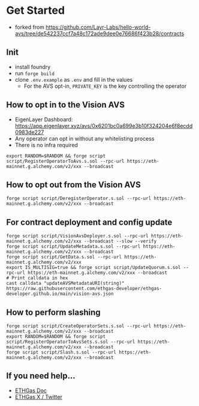 # Get Started
* forked from https://github.com/Layr-Labs/hello-world-avs/tree/de542237ccf7a48c172ade9dee0e76686f423b28/contracts

## Init
* install foundry
* run `forge build`
* clone `.env.example` as `.env` and fill in the values
    * For the AVS opt-in, `PRIVATE_KEY` is the key controlling the operator

## How to opt in to the Vision AVS 
* EigenLayer Dashboard: https://app.eigenlayer.xyz/avs/0x6201bc0a699e3b10f324204e6f8ecdd0983de227
* Any operator can opt in without any whitelisting process
* There is no infra required
```
export RANDOM=$RANDOM && forge script script/RegisterOperatorToAvs.s.sol --rpc-url https://eth-mainnet.g.alchemy.com/v2/xxx --broadcast
```

## How to opt out from the Vision AVS 
```
forge script script/DeregisterOperator.s.sol --rpc-url https://eth-mainnet.g.alchemy.com/v2/xxx --broadcast
```

## For contract deployment and config update
```
forge script script/VisionAvsDeployer.s.sol --rpc-url https://eth-mainnet.g.alchemy.com/v2/xxx --broadcast --slow --verify
forge script script/UpdateMetadata.s.sol --rpc-url https://eth-mainnet.g.alchemy.com/v2/xxx --broadcast
forge script script/GetData.s.sol --rpc-url https://eth-mainnet.g.alchemy.com/v2/xxx
export IS_MULTISIG=true && forge script script/UpdateQuorum.s.sol --rpc-url https://eth-mainnet.g.alchemy.com/v2/xxx --broadcast
# Print calldata in hex
cast calldata "updateAVSMetadataURI(string)" https://raw.githubusercontent.com/ethgas-developer/ethgas-developer.github.io/main/vision-avs.json
```

## How to perform slashing
```
forge script script/CreateOperatorSets.s.sol --rpc-url https://eth-mainnet.g.alchemy.com/v2/xxx --broadcast
export RANDOM=$RANDOM && forge script script/RegisterOperatorToAvsSets.s.sol --rpc-url https://eth-mainnet.g.alchemy.com/v2/xxx --broadcast
forge script script/Slash.s.sol --rpc-url https://eth-mainnet.g.alchemy.com/v2/xxx --broadcast
```

## If you need help...
* [ETHGas Doc](https://docs.ethgas.com/)
* [ETHGas X / Twitter](https://x.com/ETHGASofficial)